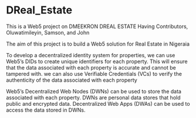 # DReal_Estate
This is a Web5 project on DMEEKRON DREAL ESTATE 
Having Contributors, Oluwatimileyin, Samson, and John

The aim of this project is to build a Web5 solution for Real Estate in Nigeraia 

To develop a decentralized identity system for properties, we can use Web5’s DIDs to create unique identifiers for each property.
This will ensure that the data associated with each property is accurate and cannot be tampered with.
we can also use Verifiable Credentials (VCs) to verify the authenticity of the data associated with each property 

Web5’s Decentralized Web Nodes (DWNs) can be used to store the data associated with each property. 
DWNs are personal data stores that hold public and encrypted data. Decentralized Web Apps (DWAs) can be used to access the data stored in DWNs.
